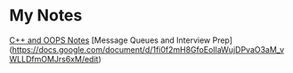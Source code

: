 # My Notes

[C++ and OOPS Notes](https://docs.google.com/document/d/1uHij_AmZS2WuxXfMuQhwTd6uFhtNTCG4K7Y9hj5YE5k/edit)
[Message Queues and Interview Prep] (https://docs.google.com/document/d/1fi0f2mH8GfoEoIlaWujDPvaO3aM_vWLLDfmOMJrs6xM/edit)
